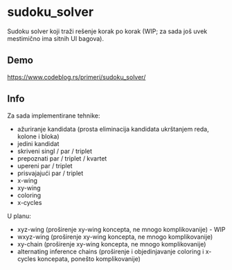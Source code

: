 # sudoku_solver

Sudoku solver koji traži rešenje korak po korak (WIP; za sada još uvek mestimično ima sitnih UI bagova).

## Demo

https://www.codeblog.rs/primeri/sudoku_solver/

## Info

Za sada implementirane tehnike:

- ažuriranje kandidata (prosta eliminacija kandidata ukrštanjem reda, kolone i bloka)
- jedini kandidat
- skriveni singl / par / triplet
- prepoznati par / triplet / kvartet
- upereni par / triplet
- prisvajajući par / triplet
- x-wing
- xy-wing
- coloring
- x-cycles

U planu:

- xyz-wing (proširenje xy-wing koncepta, ne mnogo komplikovanije) - WIP 
- wxyz-wing (proširenje xy-wing koncepta, ne mnogo komplikovanije)
- xy-chain (proširenje xy-wing koncepta, ne mnogo komplikovanije)
- alternating inference chains (proširenje i objedinjavanje coloring i x-cycles koncepata, ponešto komplikovanije)
